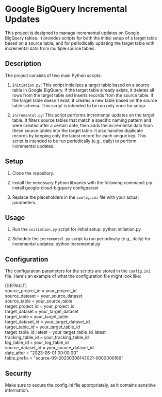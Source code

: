 # Google BigQuery Incremental Updates

This project is designed to manage incremental updates on Google BigQuery tables. It provides scripts for both the initial setup of a target table based on a source table, and for periodically updating the target table with incremental data from multiple source tables.

## Description

The project consists of two main Python scripts:

1. `initiation.py`: This script initializes a target table based on a source table in Google BigQuery. If the target table already exists, it deletes all rows from the target table and inserts records from the source table. If the target table doesn't exist, it creates a new table based on the source table schema. This script is intended to be run only once for setup.

2. `incremental.py`: This script performs incremental updates on the target table. It filters source tables that match a specific naming pattern and were created after a certain date, then adds the incremental data from these source tables into the target table. It also handles duplicate records by keeping only the latest record for each unique key. This script is intended to be run periodically (e.g., daily) to perform incremental updates.

## Setup

1. Clone the repository.

2. Install the necessary Python libraries with the following command: 
pip install google-cloud-bigquery configparser


3. Replace the placeholders in the `config.ini` file with your actual parameters.

## Usage

1. Run the `initiation.py` script for initial setup: python initiation.py


2. Schedule the `incremental.py` script to run periodically (e.g., daily) for incremental updates: python incremental.py


## Configuration

The configuration parameters for the scripts are stored in the `config.ini` file. Here's an example of what the configuration file might look like:

[DEFAULT] \
source_project_id = your_project_id \
source_dataset = your_source_dataset \
source_table = your_source_table \
target_project_id = your_project_id \
target_dataset = your_target_dataset \
target_table = your_target_table \
target_dataset_id = your_target_dataset_id \
target_table_id = your_target_table_id \
target_table_id_latest = your_target_table_id_latest \
tracking_table_id = your_tracking_table_id \
log_table_id = your_log_table_id \
source_dataset_id = your_source_dataset_id \
date_after = "2023-06-01 00:00:00" \
table_prefix = "source-09-20230308143021-0000000189" 

## Security

Make sure to secure the config.ini file appropriately, as it contains sensitive information.
